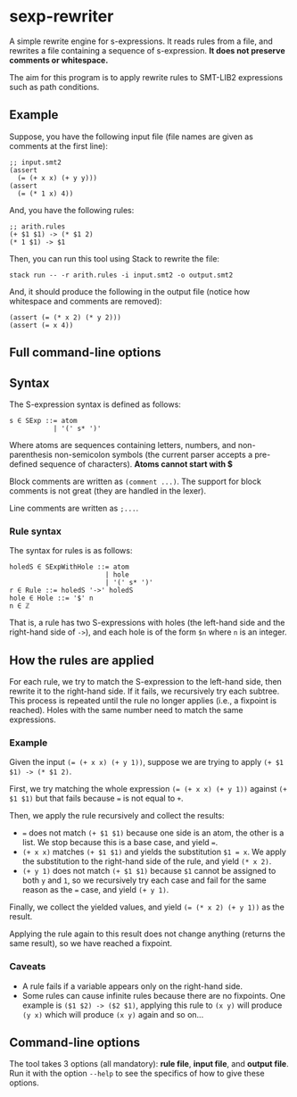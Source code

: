 # sexp-rewriter

A simple rewrite engine for s-expressions.  It reads rules from a file, and
rewrites a file containing a sequence of s-expression.  **It does not preserve
comments or whitespace.**

The aim for this program is to apply rewrite rules to SMT-LIB2 expressions such
as path conditions.

## Example

Suppose, you have the following input file (file names are given as comments at
the first line):

```
;; input.smt2
(assert
  (= (+ x x) (+ y y)))
(assert
  (= (* 1 x) 4))
```

And, you have the following rules:

```
;; arith.rules
(+ $1 $1) -> (* $1 2)
(* 1 $1) -> $1
```

Then, you can run this tool using Stack to rewrite the file:

```
stack run -- -r arith.rules -i input.smt2 -o output.smt2
```

And, it should produce the following in the output file (notice how whitespace
and comments are removed):

```
(assert (= (* x 2) (* y 2)))
(assert (= x 4))
```

## Full command-line options

## Syntax

The S-expression syntax is defined as follows:

```
s ∈ SExp ::= atom
           | '(' s* ')'
```

Where atoms are sequences containing letters, numbers, and non-parenthesis
non-semicolon symbols (the current parser accepts a pre-defined sequence of
characters). **Atoms cannot start with $**

Block comments are written as `(comment ...)`.  The support for block comments
is not great (they are handled in the lexer).

Line comments are written as `;...`.

### Rule syntax

The syntax for rules is as follows:

```
holedS ∈ SExpWithHole ::= atom
                        | hole
                        | '(' s* ')'
r ∈ Rule ::= holedS '->' holedS
hole ∈ Hole ::= '$' n
n ∈ ℤ
```

That is, a rule has two S-expressions with holes (the left-hand side and the
right-hand side of `->`), and each hole is of the form `$n` where `n` is an
integer.

## How the rules are applied

For each rule, we try to match the S-expression to the left-hand side, then
rewrite it to the right-hand side.  If it fails, we recursively try each
subtree.  This process is repeated until the rule no longer applies (i.e., a
fixpoint is reached).  Holes with the same number need to match the same
expressions.

### Example

Given the input `(= (+ x x) (+ y 1))`, suppose we are trying to apply `(+ $1 $1)
-> (* $1 2)`.

First, we try matching the whole expression `(= (+ x x) (+ y 1))` against `(+ $1
$1)` but that fails because `=` is not equal to `+`.

Then, we apply the rule recursively and collect the results:

- `=` does not match `(+ $1 $1)` because one side is an atom, the other is a
  list. We stop because this is a base case, and yield `=`.
- `(+ x x)` matches `(+ $1 $1)` and yields the substitution `$1 = x`.  We apply
  the substitution to the right-hand side of the rule, and yield `(* x 2)`.
- `(+ y 1)` does not match `(+ $1 $1)` because `$1` cannot be assigned to both
  `y` and `1`, so we recursively try each case and fail for the same reason as
  the `=` case, and yield `(+ y 1)`.

Finally, we collect the yielded values, and yield `(= (* x 2) (+ y 1))` as the
result.

Applying the rule again to this result does not change anything (returns the
same result), so we have reached a fixpoint.

### Caveats

- A rule fails if a variable appears only on the right-hand side.
- Some rules can cause infinite rules because there are no fixpoints. One
  example is `($1 $2) -> ($2 $1)`, applying this rule to `(x y)` will produce
  `(y x)` which will produce `(x y)` again and so on...

## Command-line options

The tool takes 3 options (all mandatory): **rule file**, **input file**, and
**output file**.  Run it with the option `--help` to see the specifics of how to
give these options.
